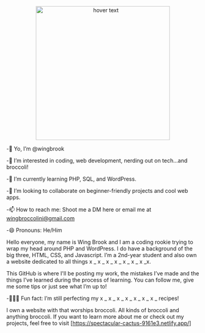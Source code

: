 <p align="center">
  <img src="https://img.freepik.com/free-vector/happy-cartoon-broccoli-character_1308-172244.jpg?t=st=1738116327~exp=1738119927~hmac=cd5a53ebf058342b00141f68be97ce045010081984e354c057998a2b185e30f3&w=996" width="350" title="hover text">
</p>

-👋 Yo, I’m @wingbrook

-👀 I’m interested in coding, web development, nerding out on tech...and broccoli!

-🌱 I’m currently learning PHP, SQL, and WordPress.

-💞️ I’m looking to collaborate on beginner-friendly projects and cool web apps.

-📫 How to reach me: Shoot me a DM here or email me at wingbroccolini@gmail.com

-😄 Pronouns: He/Him

Hello everyone, my name is Wing Brook and I am a coding rookie trying to wrap my head around PHP and WordPress. I do have a background of the big three, HTML, CSS, and Javascript. I’m a 2nd-year student and also own a website dedicated to all things x _ x _ x _ x _ x _ x _ x _x.

This GitHub is where I'll be posting my work, the mistakes  I’ve made and the things I’ve learned during the process of learning. You can follow me, give  me some tips or just see what I’m up to!

-🥦👨‍💻 Fun fact: I’m still perfecting my x _ x _ x _ x _ x _ x _ x _ recipes!

I own a website with that worships broccoli. All kinds of broccoli and anything broccoli. If you want to learn more about me or check out my projects, feel free to visit [https://spectacular-cactus-9161e3.netlify.app/]
<!---
wingbrook/wingbrook is a ✨ special ✨ repository because its `README.md` (this file) appears on your GitHub profile.
You can click the Preview link to take a look at your changes.
--->

